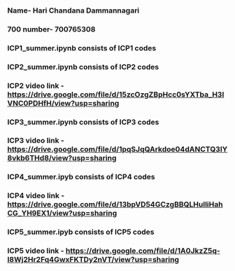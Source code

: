 ### Name- Hari Chandana Dammannagari
### 700 number- 700765308
### ICP1_summer.ipynb consists of ICP1 codes
### ICP2_summer.ipynb consists of ICP2 codes
### ICP2 video link - https://drive.google.com/file/d/15zcOzgZBpHcc0sYXTba_H3lVNC0PDHfH/view?usp=sharing
### ICP3_summer.ipynb consists of ICP3 codes
### ICP3 video link - https://drive.google.com/file/d/1pqSJqQArkdoe04dANCTQ3IY8vkb6THd8/view?usp=sharing
### ICP4_summer.ipyb consists of ICP4 codes
### ICP4 video link - https://drive.google.com/file/d/13bpVD54GCzgBBQLHulliHahCG_YH9EX1/view?usp=sharing
### ICP5_summer.ipyb consists of ICP5 codes
### ICP5 video link - https://drive.google.com/file/d/1A0JkzZ5q-I8Wj2Hr2Fq4GwxFKTDy2nVT/view?usp=sharing

